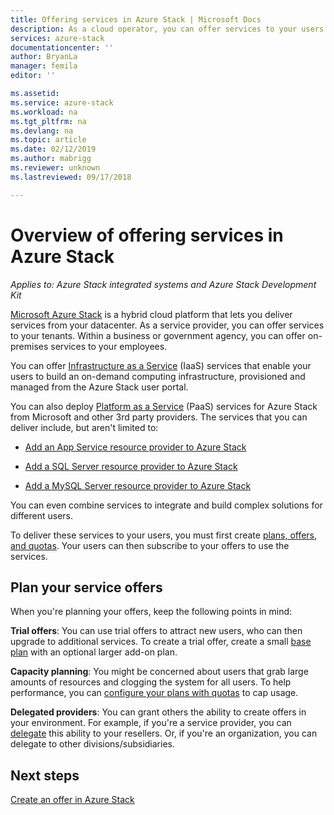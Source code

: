 ```yaml
---
title: Offering services in Azure Stack | Microsoft Docs
description: As a cloud operator, you can offer services to your users.
services: azure-stack
documentationcenter: ''
author: BryanLa
manager: femila
editor: ''

ms.assetid: 
ms.service: azure-stack
ms.workload: na
ms.tgt_pltfrm: na
ms.devlang: na
ms.topic: article
ms.date: 02/12/2019
ms.author: mabrigg
ms.reviewer: unknown
ms.lastreviewed: 09/17/2018

---
```

# Overview of offering services in Azure Stack

*Applies to: Azure Stack integrated systems and Azure Stack Development Kit*

[Microsoft Azure Stack](azure-stack-overview.md) is a hybrid cloud platform that lets you deliver services from your datacenter. As a service provider, you can offer services to your tenants. Within a business or government agency, you can offer on-premises services to your employees. 

You can offer [Infrastructure as a Service](https://azure.microsoft.com/overview/what-is-iaas/) (IaaS) services that enable your users to build an on-demand computing infrastructure, provisioned and managed from the Azure Stack user portal.

You can also deploy [Platform as a Service](https://azure.microsoft.com/overview/what-is-paas/) (PaaS) services for Azure Stack from Microsoft and other 3rd party providers. The services that you can deliver include, but aren't limited to:

- [Add an App Service resource provider to Azure Stack](azure-stack-app-service-overview.md)

- [Add a SQL Server resource provider to Azure Stack](azure-stack-sql-resource-provider-deploy.md)

- [Add a MySQL Server resource provider to Azure Stack](azure-stack-mysql-resource-provider-deploy.md)


You can even combine services to integrate and build complex solutions for different users.

To deliver these services to your users, you must first create [plans, offers, and quotas](azure-stack-plan-offer-quota-overview.md). Your users can then subscribe to your offers to use the services.

## Plan your service offers

When you're planning your offers, keep the following points in mind:

**Trial offers**: You can use trial offers to attract new users, who can then upgrade to additional services. To create a trial offer, create a small [base plan](azure-stack-plan-offer-quota-overview.md#base-plan) with an optional larger add-on plan.

**Capacity planning**: You might be concerned about users that grab large amounts of resources and clogging the system for all users. To help performance, you can [configure your plans with quotas](azure-stack-plan-offer-quota-overview.md#plans) to cap usage.

**Delegated providers**: You can grant others the ability to create offers in your environment. For example, if you're a service provider, you can [delegate](azure-stack-delegated-provider.md) this ability to your resellers. Or, if you're an organization, you can delegate to other divisions/subsidiaries.

## Next steps

[Create an offer in Azure Stack](azure-stack-create-offer.md)
